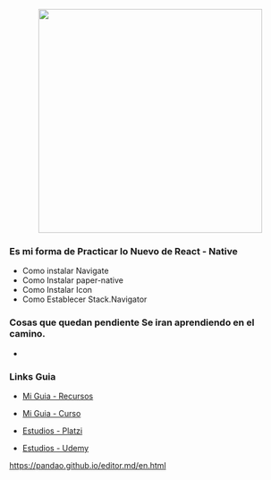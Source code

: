<p align="center"><img src="https://alejandrojs.files.wordpress.com/2019/09/ios-android-development-using-react-native.png" width="400"> </p>

### Es mi forma de Practicar lo Nuevo de React - Native  

- Como instalar Navigate
- Como Instalar paper-native  
- Como Instalar Icon 
- Como Establecer Stack.Navigator

### Cosas que quedan pendiente Se iran aprendiendo en el camino. 
- 

### Links Guia 

- [Mi Guia - Recursos](https://docs.google.com/presentation/d/1ahi-mqpHE9Duy4P3NKl36o2OM8j1EGqRbzSEjlijEKs)
- [Mi Guia - Curso ](https://www.udemy.com/course/react-native-crea-aplicaciones-para-android-y-ios-con-react/learn/lecture/19243032?start=15#overview)

- [Estudios - Platzi](https://platzi.com/p/LEONARDCUENCA/)
- [Estudios - Udemy](https://www.udemy.com/user/leonard-cuenca-roa/)


https://pandao.github.io/editor.md/en.html
